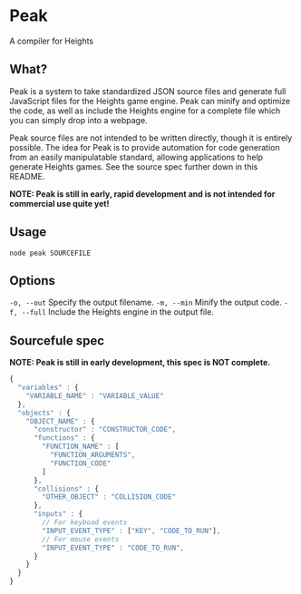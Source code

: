 # Peak
A compiler for Heights

## What?

Peak is a system to take standardized JSON source files and generate full JavaScript files for the Heights game engine. Peak can minify and optimize the code, as well as include the Heights engine for a complete file which you can simply drop into a webpage.

Peak source files are not intended to be written directly, though it is entirely possible. The idea for Peak is to provide automation for code generation from an easily manipulatable standard, allowing applications to help generate Heights games. See the source spec further down in this README.

**NOTE: Peak is still in early, rapid development and is not intended for commercial use quite yet!**

## Usage
`node peak SOURCEFILE`

## Options
`-o, --out` Specify the output filename.
`-m, --min` Minify the output code.
`-f, --full` Include the Heights engine in the output file.

## Sourcefule spec
**NOTE: Peak is still in early development, this spec is NOT complete.**
```javascript
{
  "variables" : {
    "VARIABLE_NAME" : "VARIABLE_VALUE"
  },
  "objects" : {
    "OBJECT_NAME" : {
      "constructor" : "CONSTRUCTOR_CODE",
      "functions" : {
        "FUNCTION_NAME" : [
          "FUNCTION_ARGUMENTS",
          "FUNCTION_CODE"
        ]
      },
      "collisions" : {
        "OTHER_OBJECT" : "COLLISION_CODE"
      },
      "inputs" : {
        // For keyboad events
        "INPUT_EVENT_TYPE" : ["KEY", "CODE_TO_RUN"],
        // For mouse events
        "INPUT_EVENT_TYPE" : "CODE_TO_RUN",
      }
    }
  }
}
```

